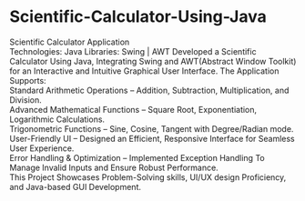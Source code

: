 # Scientific-Calculator-Using-Java
Scientific Calculator Application  
Technologies: Java 
Libraries: Swing | AWT 
Developed a  Scientific Calculator Using Java, Integrating Swing and AWT(Abstract Window Toolkit) for an Interactive and Intuitive Graphical User Interface. The Application Supports:  
Standard Arithmetic Operations – Addition, Subtraction, Multiplication, and Division.  
Advanced Mathematical Functions – Square Root, Exponentiation, Logarithmic Calculations.  
Trigonometric Functions – Sine, Cosine, Tangent with Degree/Radian mode.  
User-Friendly UI – Designed an Efficient, Responsive Interface for Seamless User Experience.  
Error Handling & Optimization – Implemented Exception Handling To Manage Invalid Inputs and Ensure Robust Performance.  
This Project Showcases Problem-Solving skills, UI/UX design Proficiency, and Java-based GUI Development.
